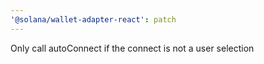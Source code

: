 ```yaml
---
'@solana/wallet-adapter-react': patch
---
```


Only call autoConnect if the connect is not a user selection
